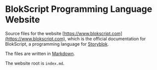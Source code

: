 # BlokScript Programming Language Website

Source files for the website [https://www.blokscript.com](https://www.blokscript.com), which is the official documentation for BlokScript, a programming language for [Storyblok](https://www.storyblok.com/).

The files are written in [Markdown](https://daringfireball.net/projects/markdown/).

The website root is `index.md`.
